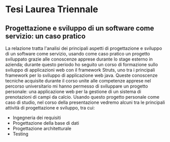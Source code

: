 # Tesi Laurea Triennale
## Progettazione e sviluppo di un software come servizio: un caso pratico
La relazione tratta l'analisi dei principali aspetti di progettazione e sviluppo di un software come servizio, usando come caso pratico un progetto sviluppato grazie alle conoscenze apprese durante lo stage esterno in azienda; durante questo periodo ho seguito un corso di formazione sullo sviluppo di applicazioni web con il framework Struts, uno tra i principali framework per lo sviluppo di applicazione web java.
Queste conoscenze tecniche acquisite durante il corso unite alle competenze apprese nel percorso universitario mi hanno permesso di sviluppare un progetto personale: una applicazione web per la gestione di un sistema di prenotazioni di campi da calcio.
Usando questo progetto personale come caso di studio, nel corso della presentazione vedremo alcuni tra le principali attività di progettazione e sviluppo, tra cui:
-	Ingegneria dei requisiti
-	Progettazione della base di dati
-	Progettazione architetturale
-	Testing

